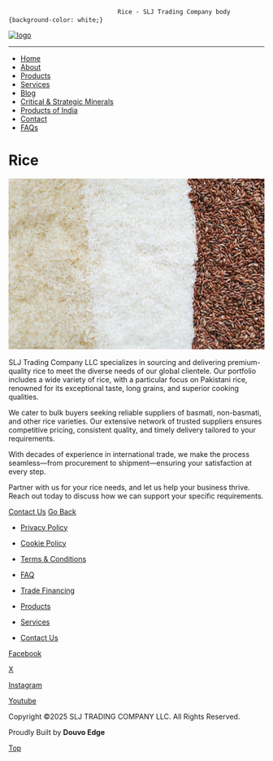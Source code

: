                                   Rice - SLJ Trading Company body {background-color: white;}

[![logo](https://sljtradingcompany.b-cdn.net/pics/slj-logo.png)](index.html)

* * *

*   [Home](index.html)
*   [About](about.html)
*   [Products](products.html)
*   [Services](services.html)
*   [Blog](blog.html)
*   [Critical & Strategic Minerals](critical-strategic-minerals.html)
*   [Products of India](products-of-india.html)
*   [Contact](contact.html)
*   [FAQs](faq.html)

Rice
====

![Rice](rice.jpg)

SLJ Trading Company LLC specializes in sourcing and delivering premium-quality rice to meet the diverse needs of our global clientele. Our portfolio includes a wide variety of rice, with a particular focus on Pakistani rice, renowned for its exceptional taste, long grains, and superior cooking qualities.

We cater to bulk buyers seeking reliable suppliers of basmati, non-basmati, and other rice varieties. Our extensive network of trusted suppliers ensures competitive pricing, consistent quality, and timely delivery tailored to your requirements.

With decades of experience in international trade, we make the process seamless—from procurement to shipment—ensuring your satisfaction at every step.

Partner with us for your rice needs, and let us help your business thrive. Reach out today to discuss how we can support your specific requirements.

[Contact Us](contact.html) [Go Back](products.html)

*   [Privacy Policy](privacy.html)
*   [Cookie Policy](cookies.html)
*   [Terms & Conditions](terms.html)
*   [FAQ](faq.html)

*   [Trade Financing](trade-financing.html)
*   [Products](products.html)
*   [Services](services.html)
*   [Contact Us](contact.html)

[Facebook](https://www.facebook.com/indonez)

[X](https://twitter.com/indonez_tw)

[Instagram](https://www.instagram.com/indonez_ig)

[Youtube](#some-link)

Copyright ©2025 SLJ TRADING COMPANY LLC. All Rights Reserved.

Proudly Built by **Douvo Edge**

[Top](#)